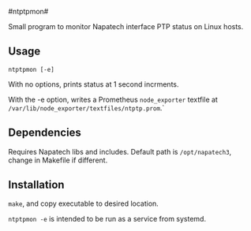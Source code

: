 #ntptpmon#

Small program to monitor Napatech interface PTP status on Linux hosts.

## Usage ##

`ntptpmon [-e]`

With no options, prints status at 1 second incrments.

With the -e option, writes a Prometheus `node_exporter` textfile at `/var/lib/node_exporter/textfiles/ntptp.prom`.` 

## Dependencies ##
Requires Napatech libs and includes. Default path is `/opt/napatech3`, change in Makefile if different.

## Installation ##
`make`, and copy executable to desired location.

`ntptpmon -e` is intended to be run as a service from systemd.

